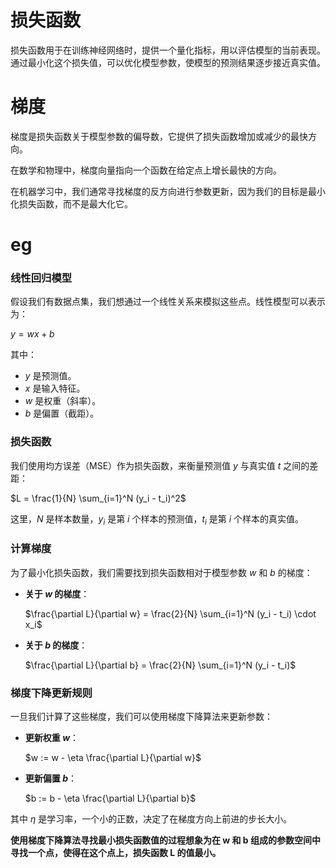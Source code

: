 # 损失函数

损失函数用于在训练神经网络时，提供一个量化指标，用以评估模型的当前表现。通过最小化这个损失值，可以优化模型参数，使模型的预测结果逐步接近真实值。

# 梯度

梯度是损失函数关于模型参数的偏导数，它提供了损失函数增加或减少的最快方向。

在数学和物理中，梯度向量指向一个函数在给定点上增长最快的方向。

在机器学习中，我们通常寻找梯度的反方向进行参数更新，因为我们的目标是最小化损失函数，而不是最大化它。



# eg
### 线性回归模型

假设我们有数据点集，我们想通过一个线性关系来模拟这些点。线性模型可以表示为：

$`y = wx + b`$

其中：
- $`y`$ 是预测值。
- $`x`$ 是输入特征。
- $`w`$ 是权重（斜率）。
- $`b`$ 是偏置（截距）。

### 损失函数

我们使用均方误差（MSE）作为损失函数，来衡量预测值 $`y`$ 与真实值 $`t`$ 之间的差距：

$`L = \frac{1}{N} \sum_{i=1}^N (y_i - t_i)^2`$

这里，$`N`$ 是样本数量，$`y_i`$ 是第 $`i`$ 个样本的预测值，$`t_i`$ 是第 $`i`$ 个样本的真实值。

### 计算梯度

为了最小化损失函数，我们需要找到损失函数相对于模型参数 $`w`$ 和 $`b`$ 的梯度：

- **关于 $`w`$ 的梯度**：

  $`\frac{\partial L}{\partial w} = \frac{2}{N} \sum_{i=1}^N (y_i - t_i) \cdot x_i`$

- **关于 $`b`$ 的梯度**：

  $`\frac{\partial L}{\partial b} = \frac{2}{N} \sum_{i=1}^N (y_i - t_i)`$

### 梯度下降更新规则

一旦我们计算了这些梯度，我们可以使用梯度下降算法来更新参数：

- **更新权重 $`w`$**：

  $`w := w - \eta \frac{\partial L}{\partial w}`$

- **更新偏置 $`b`$**：

  $`b := b - \eta \frac{\partial L}{\partial b}`$

其中 $`\eta`$ 是学习率，一个小的正数，决定了在梯度方向上前进的步长大小。

**使用梯度下降算法寻找最小损失函数值的过程想象为在 w 和 b 组成的参数空间中寻找一个点，使得在这个点上，损失函数 L 的值最小。**
